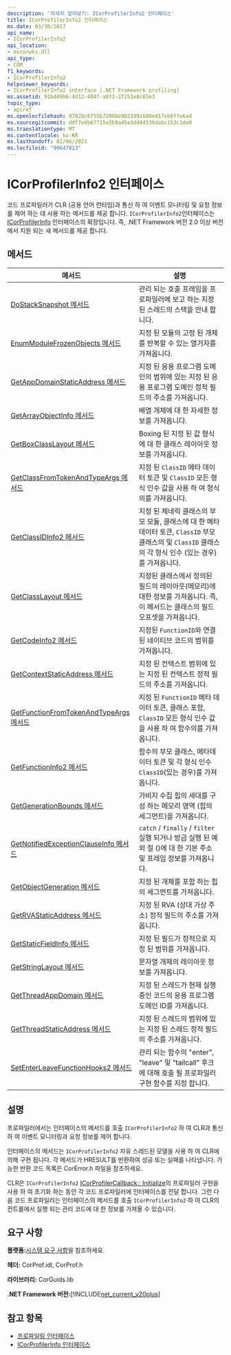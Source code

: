 ```yaml
---
description: '자세히 알아보기: ICorProfilerInfo2 인터페이스'
title: ICorProfilerInfo2 인터페이스
ms.date: 03/30/2017
api_name:
- ICorProfilerInfo2
api_location:
- mscorwks.dll
api_type:
- COM
f1_keywords:
- ICorProfilerInfo2
helpviewer_keywords:
- ICorProfilerInfo2 interface [.NET Framework profiling]
ms.assetid: 91bd49b6-4d12-494f-a8f1-2f251e8c65e3
topic_type:
- apiref
ms.openlocfilehash: 07828c6f55b72068e9021991600ed17eb6ffe6ad
ms.sourcegitcommit: ddf7edb67715a5b9a45e3dd44536dabc153c1de0
ms.translationtype: MT
ms.contentlocale: ko-KR
ms.lasthandoff: 02/06/2021
ms.locfileid: "99647013"
---
```

# <a name="icorprofilerinfo2-interface"></a>ICorProfilerInfo2 인터페이스

코드 프로파일러가 CLR (공용 언어 런타임)과 통신 하 여 이벤트 모니터링 및 요청 정보를 제어 하는 데 사용 하는 메서드를 제공 합니다. `ICorProfilerInfo2`인터페이스는 [ICorProfilerInfo](icorprofilerinfo-interface.md) 인터페이스의 확장입니다. 즉, .NET Framework 버전 2.0 이상 버전에서 지원 되는 새 메서드를 제공 합니다.  
  
## <a name="methods"></a>메서드  
  
|메서드|설명|  
|------------|-----------------|  
|[DoStackSnapshot 메서드](icorprofilerinfo2-dostacksnapshot-method.md)|관리 되는 호출 프레임을 프로파일러에 보고 하는 지정 된 스레드의 스택을 안내 합니다.|  
|[EnumModuleFrozenObjects 메서드](icorprofilerinfo2-enummodulefrozenobjects-method.md)|지정 된 모듈의 고정 된 개체를 반복할 수 있는 열거자를 가져옵니다.|  
|[GetAppDomainStaticAddress 메서드](icorprofilerinfo2-getappdomainstaticaddress-method.md)|지정 된 응용 프로그램 도메인의 범위에 있는 지정 된 응용 프로그램 도메인 정적 필드의 주소를 가져옵니다.|  
|[GetArrayObjectInfo 메서드](icorprofilerinfo2-getarrayobjectinfo-method.md)|배열 개체에 대 한 자세한 정보를 가져옵니다.|  
|[GetBoxClassLayout 메서드](icorprofilerinfo2-getboxclasslayout-method.md)|Boxing 된 지정 된 값 형식에 대 한 클래스 레이아웃 정보를 가져옵니다.|  
|[GetClassFromTokenAndTypeArgs 메서드](icorprofilerinfo2-getclassfromtokenandtypeargs-method.md)|지정 된 `ClassID` 메타 데이터 토큰 및 `ClassID` 모든 형식 인수 값을 사용 하 여 형식의를 가져옵니다.|  
|[GetClassIDInfo2 메서드](icorprofilerinfo2-getclassidinfo2-method.md)|지정 된 제네릭 클래스의 부모 모듈, 클래스에 대 한 메타 데이터 토큰, `ClassID` 부모 클래스의 및 `ClassID` 클래스의 각 형식 인수 (있는 경우)를 가져옵니다.|  
|[GetClassLayout 메서드](icorprofilerinfo2-getclasslayout-method.md)|지정된 클래스에서 정의된 필드의 레이아웃(메모리)에 대한 정보를 가져옵니다. 즉, 이 메서드는 클래스의 필드 오프셋을 가져옵니다.|  
|[GetCodeInfo2 메서드](icorprofilerinfo2-getcodeinfo2-method.md)|지정된 `FunctionID`와 연결된 네이티브 코드의 범위를 가져옵니다.|  
|[GetContextStaticAddress 메서드](icorprofilerinfo2-getcontextstaticaddress-method.md)|지정 된 컨텍스트 범위에 있는 지정 된 컨텍스트 정적 필드의 주소를 가져옵니다.|  
|[GetFunctionFromTokenAndTypeArgs 메서드](icorprofilerinfo2-getfunctionfromtokenandtypeargs-method.md)|지정 된 `FunctionID` 메타 데이터 토큰, 클래스 포함, `ClassID` 모든 형식 인수 값을 사용 하 여 함수의를 가져옵니다.|  
|[GetFunctionInfo2 메서드](icorprofilerinfo2-getfunctioninfo2-method.md)|함수의 부모 클래스, 메타데이터 토큰 및 각 형식 인수 `ClassID`(있는 경우)를 가져옵니다.|  
|[GetGenerationBounds 메서드](icorprofilerinfo2-getgenerationbounds-method.md)|가비지 수집 힙의 세대를 구성 하는 메모리 영역 (힙의 세그먼트)을 가져옵니다.|  
|[GetNotifiedExceptionClauseInfo 메서드](icorprofilerinfo2-getnotifiedexceptionclauseinfo-method.md)|`catch` / `finally` / `filter` 실행 되거나 방금 실행 된 예외 절 ()에 대 한 기본 주소 및 프레임 정보를 가져옵니다.|  
|[GetObjectGeneration 메서드](icorprofilerinfo2-getobjectgeneration-method.md)|지정 된 개체를 포함 하는 힙의 세그먼트를 가져옵니다.|  
|[GetRVAStaticAddress 메서드](icorprofilerinfo2-getrvastaticaddress-method.md)|지정 된 RVA (상대 가상 주소) 정적 필드의 주소를 가져옵니다.|  
|[GetStaticFieldInfo 메서드](icorprofilerinfo2-getstaticfieldinfo-method.md)|지정 된 필드가 정적으로 지정 된 범위를 가져옵니다.|  
|[GetStringLayout 메서드](icorprofilerinfo2-getstringlayout-method.md)|문자열 개체의 레이아웃 정보를 가져옵니다.|  
|[GetThreadAppDomain 메서드](icorprofilerinfo2-getthreadappdomain-method.md)|지정 된 스레드가 현재 실행 중인 코드의 응용 프로그램 도메인 ID를 가져옵니다.|  
|[GetThreadStaticAddress 메서드](icorprofilerinfo2-getthreadstaticaddress-method.md)|지정 된 스레드의 범위에 있는 지정 된 스레드 정적 필드의 주소를 가져옵니다.|  
|[SetEnterLeaveFunctionHooks2 메서드](icorprofilerinfo2-setenterleavefunctionhooks2-method.md)|관리 되는 함수의 "enter", "leave" 및 "tailcall" 후크에 대해 호출 될 프로파일러 구현 함수를 지정 합니다.|  
  
## <a name="remarks"></a>설명  

 프로파일러에서는 인터페이스의 메서드를 호출 `ICorProfilerInfo2` 하 여 CLR과 통신 하 여 이벤트 모니터링과 요청 정보를 제어 합니다.  
  
 인터페이스의 메서드는 `ICorProfilerInfo2` 자유 스레드된 모델을 사용 하 여 CLR에 의해 구현 됩니다. 각 메서드가 HRESULT를 반환하여 성공 또는 실패를 나타냅니다. 가능한 반환 코드 목록은 CorError.h 파일을 참조하세요.  
  
 CLR은 `ICorProfilerInfo2` [ICorProfilerCallback:: Initialize](icorprofilercallback-initialize-method.md)의 프로파일러 구현을 사용 하 여 초기화 하는 동안 각 코드 프로파일러에 인터페이스를 전달 합니다. 그런 다음 코드 프로파일러는 인터페이스의 메서드를 호출 `ICorProfilerInfo2` 하 여 CLR의 컨트롤에서 실행 되는 관리 코드에 대 한 정보를 가져올 수 있습니다.  
  
## <a name="requirements"></a>요구 사항  

 **플랫폼:**[시스템 요구 사항](../../get-started/system-requirements.md)을 참조하세요.  
  
 **헤더:** CorProf.idl, CorProf.h  
  
 **라이브러리:** CorGuids.lib  
  
 **.NET Framework 버전:**[!INCLUDE[net_current_v20plus](../../../../includes/net-current-v20plus-md.md)]  
  
## <a name="see-also"></a>참고 항목

- [프로파일링 인터페이스](profiling-interfaces.md)
- [ICorProfilerInfo 인터페이스](icorprofilerinfo-interface.md)
